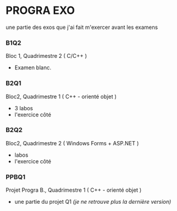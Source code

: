 # PROGRA EXO
une partie des exos que j'ai fait m'exercer avant les examens

### B1Q2
Bloc 1, Quadrimestre 2 ( C/C++ )
* Examen blanc.

### B2Q1
Bloc2, Quadrimestre 1 ( C++ - orienté objet )
* 3 labos
* l'exercice côté

### B2Q2
Bloc2, Quadrimestre 2 ( Windows Forms + ASP.NET )
* labos
* l'exercice côté

### PPBQ1
Projet Progra B., Quadrimestre 1 ( C++ - orienté objet )
* une partie du projet Q1 _(je ne retrouve plus la dernière version)_
